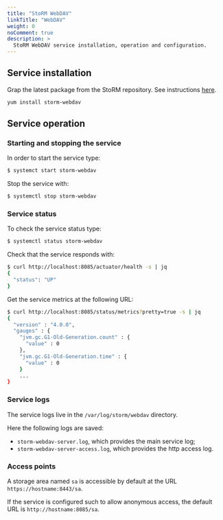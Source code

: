```yaml
---
title: "StoRM WebDAV"
linkTitle: "WebDAV"
weight: 0
noComment: true
description: >
  StoRM WebDAV service installation, operation and configuration.
---
```


## Service installation


Grap the latest package from the StoRM repository. See instructions
[here](https://italiangrid.github.io/storm/download.html).

```bash
yum install storm-webdav
```

## Service operation

### Starting and stopping the service

In order to start the service type:

```bash
$ systemct start storm-webdav
```

Stop the service with:

```bash
$ systemctl stop storm-webdav
```

### Service status

To check the service status type:

```bash
$ systemctl status storm-webdav
```

Check that the service responds with:

```bash
$ curl http://localhost:8085/actuator/health -s | jq
{
  "status": "UP"
}
```

Get the service metrics at the following URL:

```bash
$ curl http://localhost:8085/status/metrics?pretty=true -s | jq
{
  "version" : "4.0.0",
  "gauges" : {
    "jvm.gc.G1-Old-Generation.count" : {
      "value" : 0
    },
    "jvm.gc.G1-Old-Generation.time" : {
      "value" : 0
    }
    ...
}
```

### Service logs

The service logs live in the `/var/log/storm/webdav` directory.

Here the following logs are saved:

- `storm-webdav-server.log`, which provides the main service log;
- `storm-webdav-server-access.log`, which provides the http access log.

### Access points

A storage area named `sa` is accessible by default at the URL
`https://hostname:8443/sa`.

If the service is configured such to allow anonymous access, the default URL
is `http://hostname:8085/sa`.

